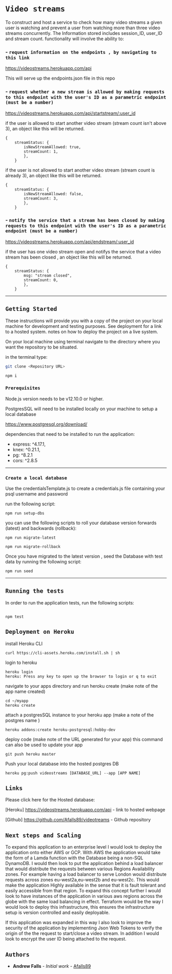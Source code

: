 # `Video streams`

To construct and host a service to check how many video streams a given user is watching and prevent a user from watching more than three video streams concurrently. The Information stored includes session_ID, user_ID and stream count. functionality will involve the ability to:

### - `request information on the endpoints , by navigating to this link`

https://videostreams.herokuapp.com/api

This will serve up the endpoints.json file in this repo

### - `request whether a new stream is allowed by making requests to this endpoint with the user's ID as a parametric endpoint (must be a number)`

https://videostreams.herokuapp.com/api/startstream/:user_id

if the user is allowed to start another video stream (stream count isn't above 3), an object like this will be returned.

```
{
    streamStatus: {
        isNewStreamAllowed: true,
        streamCount: 1,
        },
    }
```

if the user is not allowed to start another video stream (stream count is already 3), an object like this will be returned.

```
{
    streamStatus: {
        isNewStreamAllowed: false,
        streamCount: 3,
        },
    }
```

### - `notify the service that a stream has been closed by making requests to this endpoint with the user's ID as a parametric endpoint (must be a number)`

https://videostreams.herokuapp.com/api/endstream/:user_id

if the user has one video stream open and notifys the service that a video stream has been closed , an object like this will be returned.

```
{
    streamStatus: {
        msg: "stream closed",
        streamCount: 0,
        },
    }
```

---

## `Getting Started`

These instructions will provide you with a copy of the project on your local machine for development and testing purposes. See deployment for a link to a hosted system. notes on how to deploy the project on a live system.

On your local machine using terminal navigate to the directory where you want the repository to be situated.

in the terminal type:

```bash
git clone <Repository URL>

npm i

```

### `Prerequisites`

Node.js version needs to be v12.10.0 or higher.

PostgresSQL will need to be installed locally on your machine to setup a local database

https://www.postgresql.org/download/

dependencies that need to be installed to run the application:

- express: ^4.17.1,
- knex: ^0.21.1,
- pg: ^8.2.1
- cors: ^2.8.5

---

### `Create a local database`

Use the credentialsTemplate.js to create a credentials.js file containing your psql username and password

run the following script:

```
npm run setup-dbs
```

you can use the following scripts to roll your database version forwards (latest) and backwards (rollback):

```
npm run migrate-latest

npm run migrate-rollback
```

Once you have migrated to the latest version , seed the Database with test data by running the following script:

```
npm run seed
```

---

## `Running the tests`

In order to run the application tests, run the following scripts:

```

npm test
```

## `Deployment on Heroku`

install Heroku CLI

```
curl https://cli-assets.heroku.com/install.sh | sh
```

login to heroku

```
heroku login
heroku: Press any key to open up the browser to login or q to exit
```

navigate to your apps directory and run heroku create (make note of the app name created)

```
cd ~/myapp
heroku create
```

attach a postgresSQL instance to your heroku app (make a note of the postgres name )

```
heroku addons:create heroku-postgresql:hobby-dev
```

deploy code (make note of the URL generated for your app)
this command can also be used to update your app

```
git push heroku master
```

Push your local database into the hosted postgres DB

```
heroku pg:push videostreams [DATABASE_URL] --app [APP NAME]
```

## `Links`

Please click here for the Hosted database:

[Heroku] https://videostreams.herokuapp.com/api - link to hosted webpage

[Github] https://github.com/Afalls89/videotreams - Github repository

## `Next steps and Scaling`

To expand this application to an enterprise level I would look to deploy the application onto either AWS or GCP.
With AWS the application would take the form of a Lamda function with the Database being a non-SQL DynamoDB.
I would then look to put the application behind a load balancer that would distribute the requests between various Regions Availability zones.
For example having a load balancer to serve London would distribute requests across zones eu-west2a,eu-west2b and eu-west2c.
This would make the application Highly available in the sense that it is fault tolerant and easily accessible from that region.
To expand this concept further I would look to have instances of the application in various aws regions across the globe with the same load balancing in effect.
Terraform would be the way I would look to deploy this infrastructure, this ensures the infrastructure setup is version controlled and easily deployable.

If this application was expanded in this way I also look to improve the security of the application by implementing Json Web Tokens to verify the origin of the the request to start/close a video stream. In addition I would look to encrypt the user ID being attached to the request.

## `Authors`

- **Andrew Falls** - _Initial work_ - [Afalls89](https://github.com/Afalls89)
